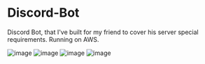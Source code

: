 # Discord-Bot

Discord Bot, that I've built for my friend to cover his server special requirements. Running on AWS.


![image](https://github.com/skyredev/Discord-Bot/assets/98396164/1c961583-ff3c-48d5-9501-2e33b215937e)
![image](https://github.com/skyredev/Discord-Bot/assets/98396164/0c9827df-1042-4d25-9c09-d72e038497f7)
![image](https://github.com/skyredev/Discord-Bot/assets/98396164/a1d8ccf5-484d-4880-b695-e4568dab640b)
![image](https://github.com/skyredev/Discord-Bot/assets/98396164/bad08650-6bdd-4d30-9dc0-4bfd56b2b163)
